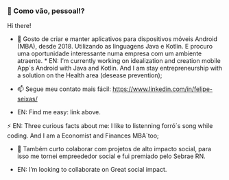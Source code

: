 ###  👋 Como vão, pessoal!?
Hi there!

- 🔭 Gosto de criar e manter aplicativos para dispositivos móveis Android (MBA), desde 2018. Utilizando as linguagens Java e Kotlin.
E procuro uma oportunidade interessante numa empresa com um ambiente atraente. * EN: I’m currently working on idealization and creation mobile App´s Android with Java and Kotlin. And I am stay entrepreneurship with a solution on the Health area (desease prevention);

- 📫 Segue meu contato mais fácil: https://www.linkedin.com/in/felipe-seixas/ 
* EN: Find me easy: link above.

⚡ EN: Three curious facts about me: I like to listenning forró´s song while coding. And I am a Economist and Finances MBA´too;

- 👯 Também curto colaborar com projetos de alto impacto social, para isso me tornei empreededor social e fui premiado pelo Sebrae RN.
* EN: I’m looking to collaborate on Great social impact.
